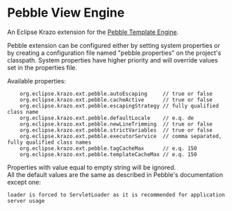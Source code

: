 # Pebble View Engine

An Eclipse Krazo extension for the [Pebble Template Engine][pebble].

Pebble extension can be configured either by setting system properties or by creating a configuration file named "pebble.properties" on the project's classpath. System properties have higher priority and will override values set in the properties file.

Available properties:
    
        org.eclipse.krazo.ext.pebble.autoEscaping     // true or false
        org.eclipse.krazo.ext.pebble.cacheActive      // true or false
        org.eclipse.krazo.ext.pebble.escapingStrategy // fully qualified class name
        org.eclipse.krazo.ext.pebble.defaultLocale    // e.q. de 
        org.eclipse.krazo.ext.pebble.newLineTrimming  // true or false
        org.eclipse.krazo.ext.pebble.strictVariables  // true or false
        org.eclipse.krazo.ext.pebble.executorService  // comma separated, fully qualified class names
        org.eclipse.krazo.ext.pebble.tagCacheMax      // e.q. 150
        org.eclipse.krazo.ext.pebble.templateCacheMax // e.q. 150


Properties with value equal to empty string will be ignored.   
All the default values are the same as described in Pebble's documentation except one:
    
    loader is forced to ServletLoader as it is recommended for application server usage

 [pebble]: http://www.mitchellbosecke.com/pebble/home
